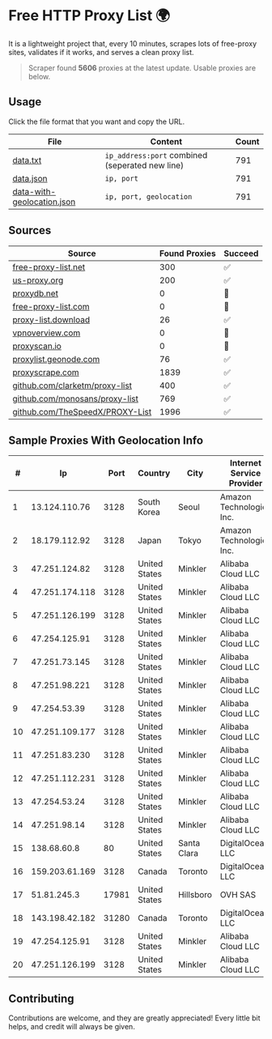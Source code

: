 
# Free HTTP Proxy List 🌍

It is a lightweight project that, every 10 minutes, scrapes lots of free-proxy sites, validates if it works, and serves a clean proxy list.


> Scraper found **5606** proxies at the latest update. Usable proxies are below.

## Usage

Click the file format that you want and copy the URL.


|File|Content|Count|
|----|-------|-----|
|[data.txt](https://raw.githubusercontent.com/themiralay/Proxy-List-World/master/data.txt)|`ip_address:port` combined (seperated new line)|791|
|[data.json](https://raw.githubusercontent.com/themiralay/Proxy-List-World/master/data.json)|`ip, port`|791|
|[data-with-geolocation.json](https://raw.githubusercontent.com/themiralay/Proxy-List-World/master/data-with-geolocation.json)|`ip, port, geolocation`|791|

## Sources

|Source|Found Proxies|Succeed|
|------|-------------|-------|
|[free-proxy-list.net](https://free-proxy-list.net)|300|✅|
|[us-proxy.org](https://www.us-proxy.org)|200|✅|
|[proxydb.net](http://proxydb.net)|0|🚫|
|[free-proxy-list.com](https://free-proxy-list.com/?page=&port=&type%5B%5D=http&type%5B%5D=https&up_time=0&search=Search)|0|🚫|
|[proxy-list.download](https://www.proxy-list.download/HTTP)|26|✅|
|[vpnoverview.com](https://vpnoverview.com/privacy/anonymous-browsing/free-proxy-servers)|0|🚫|
|[proxyscan.io](https://www.proxyscan.io)|0|🚫|
|[proxylist.geonode.com](https://proxylist.geonode.com/api/proxy-list?limit=300&page=1&sort_by=lastChecked&sort_type=desc&protocols=http,https)|76|✅|
|[proxyscrape.com](https://api.proxyscrape.com/v2/?request=displayproxies&protocol=http&timeout=10000&country=all&ssl=all&anonymity=all)|1839|✅|
|[github.com/clarketm/proxy-list](https://raw.githubusercontent.com/clarketm/proxy-list/master/proxy-list-raw.txt)|400|✅|
|[github.com/monosans/proxy-list](https://raw.githubusercontent.com/monosans/proxy-list/main/proxies/http.txt)|769|✅|
|[github.com/TheSpeedX/PROXY-List](https://raw.githubusercontent.com/TheSpeedX/PROXY-List/master/http.txt)|1996|✅|


## Sample Proxies With Geolocation Info

|#|Ip|Port|Country|City|Internet Service Provider|
|-|--|----|-------|----|-------------------------|
|1|13.124.110.76|3128|South Korea|Seoul|Amazon Technologies Inc.|
|2|18.179.112.92|3128|Japan|Tokyo|Amazon Technologies Inc.|
|3|47.251.124.82|3128|United States|Minkler|Alibaba Cloud LLC|
|4|47.251.174.118|3128|United States|Minkler|Alibaba Cloud LLC|
|5|47.251.126.199|3128|United States|Minkler|Alibaba Cloud LLC|
|6|47.254.125.91|3128|United States|Minkler|Alibaba Cloud LLC|
|7|47.251.73.145|3128|United States|Minkler|Alibaba Cloud LLC|
|8|47.251.98.221|3128|United States|Minkler|Alibaba Cloud LLC|
|9|47.254.53.39|3128|United States|Minkler|Alibaba Cloud LLC|
|10|47.251.109.177|3128|United States|Minkler|Alibaba Cloud LLC|
|11|47.251.83.230|3128|United States|Minkler|Alibaba Cloud LLC|
|12|47.251.112.231|3128|United States|Minkler|Alibaba Cloud LLC|
|13|47.254.53.24|3128|United States|Minkler|Alibaba Cloud LLC|
|14|47.251.98.14|3128|United States|Minkler|Alibaba Cloud LLC|
|15|138.68.60.8|80|United States|Santa Clara|DigitalOcean, LLC|
|16|159.203.61.169|3128|Canada|Toronto|DigitalOcean, LLC|
|17|51.81.245.3|17981|United States|Hillsboro|OVH SAS|
|18|143.198.42.182|31280|Canada|Toronto|DigitalOcean, LLC|
|19|47.254.125.91|3128|United States|Minkler|Alibaba Cloud LLC|
|20|47.251.126.199|3128|United States|Minkler|Alibaba Cloud LLC|



## Contributing

Contributions are welcome, and they are greatly appreciated! Every
little bit helps, and credit will always be given.

